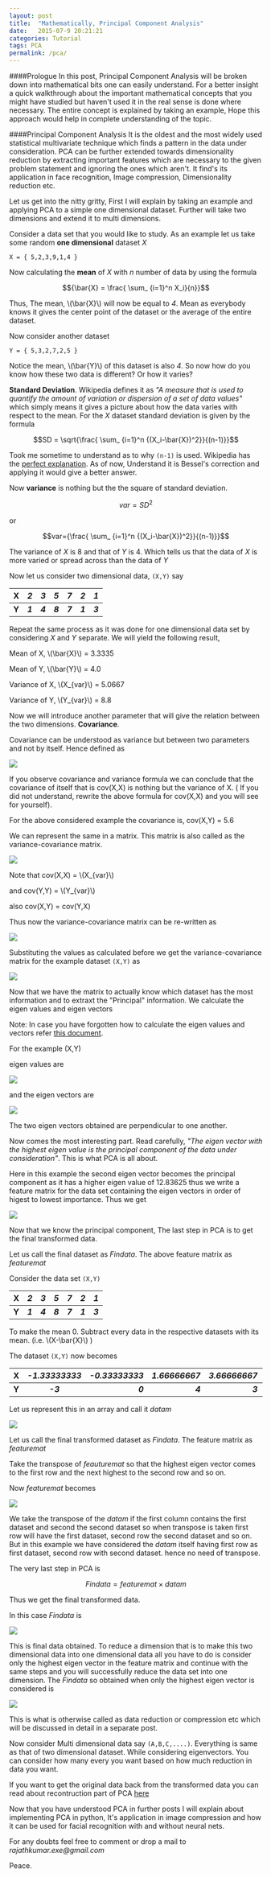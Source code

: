 ```yaml
---
layout: post
title:  "Mathematically, Principal Component Analysis"
date:   2015-07-9 20:21:21
categories: Tutorial
tags: PCA
permalink: /pca/
---
```


####Prologue
In this post, Principal Component Analysis will be broken down into mathematical bits one can easily understand. For a better insight a quick walkthrough about the important mathematical concepts that you might have studied but haven't used it in the real sense is done where necessary. The entire concept is explained by taking an example, Hope this approach would help in complete understanding of the topic.


####Principal Component Analysis
It is the oldest and the most widely used statistical multivariate technique which finds a pattern in the data under consideration. PCA can be further extended towards dimensionality reduction by extracting important features which are necessary to the given problem statement and ignoring the ones which aren't. It find's its application in face recognition, Image compression, Dimensionality reduction etc.

Let us get into the nitty gritty, First I will explain by taking an example and applying PCA to a simple one dimensional dataset. Further will take two dimensions and extend it to multi dimensions.

Consider a data set that you would like to study. As an example let us take some random **one dimensional** dataset _X_
		
	X = { 5,2,3,9,1,4 }

Now calculating the **mean** of _X_ with _n_ number of data by using the formula

$${\bar{X} = \frac{ \sum_ {i=1}^n X_i}{n}}$$

Thus, The mean, \\(\bar{X}\\) will now be equal to _4_. Mean as everybody knows it gives the center point of the dataset or the average of the entire dataset.

Now consider another dataset 

	Y = { 5,3,2,7,2,5 }

Notice the mean, \\(\bar{Y}\\) of this dataset is also _4_. So now how do you know how these two data is different? Or how it varies?

**Standard Deviation**. Wikipedia defines it as _"A measure that is used to quantify the amount of variation or dispersion of a set of data values"_ which simply means it gives a picture about how the data varies with respect to the mean. For the _X_ dataset standard deviation is given by the formula

$$SD = \sqrt{\frac{ \sum_ {i=1}^n {(X_i-\bar{X})^2}}{(n-1)}}$$

Took me sometime to understand as to why `(n-1)` is used. Wikipedia has the [perfect explanation](https://en.wikipedia.org/wiki/Standard_deviation). As of now, Understand it is Bessel's correction and applying it would give a better answer.

Now **variance** is nothing but the the square of standard deviation.

$$var = SD^2$$

or

$$var={\frac{ \sum_ {i=1}^n {(X_i-\bar{X})^2}}{(n-1)}}$$

The variance of _X_ is 8 and that of _Y_ is 4. Which tells us that the data of _X_ is more varied or spread across than the data of _Y_

Now let us consider two dimensional data, `(X,Y)` say

| X | _2_ | _3_ | _5_ | _7_ | _2_ | _1_ |
|---|:--:|--:| --:| --:| --:| --:|
| **Y** | _**1**_ | _**4**_ | _**8**_ | _**7**_ | _**1**_ | _**3**_ |

Repeat the same process as it was done for one dimensional data set by considering _X_ and _Y_ separate.
We will yield the following result,

Mean of X,		\\(\bar{X}\\) = 3.3335

Mean of Y,		\\(\bar{Y}\\) = 4.0

Variance of X,		\\(X_{var}\\) = 5.0667

Variance of Y,		\\(Y_{var}\\) = 8.8

Now we will introduce another parameter that will give the relation between the two dimensions. **Covariance**.

Covariance can be understood as variance but between two parameters and not by itself. Hence defined as

![](/assets/images/pca/2.png)

If you observe covariance and variance formula we can conclude that the covariance of itself that is cov(X,X) is nothing but the variance of X. ( If you did not understand, rewrite the above formula for cov(X,X) and you will see for yourself).

For the above considered example the covariance is, cov(X,Y) = 5.6

We can represent the same in a matrix. This matrix is also called as the variance-covariance matrix.

![](/assets/images/pca/1.png)

Note that cov(X,X) = \\(X_{var}\\)

and cov(Y,Y) = \\(Y_{var}\\)

also cov(X,Y) = cov(Y,X)

Thus now the variance-covariance matrix can be re-written as

![](/assets/images/pca/10.png)

Substituting the values as calculated before we get the variance-covariance matrix for the example dataset `(X,Y)` as

![](/assets/images/pca/3.png)


Now that we have the matrix to actually know which dataset has the most information and to extraxt the "Principal" information. We calculate the eigen values and eigen vectors

Note: In case you have forgotten how to calculate the eigen values and vectors refer [this document](https://www.scss.tcd.ie/Rozenn.Dahyot/CS1BA1/SolutionEigen.pdf).

For the example (X,Y)

eigen values are

![](/assets/images/pca/5.png)

and the eigen vectors are

![](/assets/images/pca/4.png)

The two eigen vectors obtained are perpendicular to one another.

Now comes the most interesting part. Read carefully, _"The eigen vector with the highest eigen value is the principal component of the data under consideration"_. This is what PCA is all about.

Here in this example the second eigen vector becomes the principal component as it has a higher eigen value of 12.83625 thus we write a feature matrix for the data set containing the eigen vectors in order of higest to lowest importance. Thus we get

![](/assets/images/pca/6.png)

Now that we know the principal component, The last step in PCA is to get the final transformed data.

Let us call the final dataset as _Findata_. The above feature matrix as _featuremat_

Consider the data set `(X,Y)`

| X | _2_ | _3_ | _5_ | _7_ | _2_ | _1_ |
|---|:--:|--:| --:| --:| --:| --:|
| **Y** | _**1**_ | _**4**_ | _**8**_ | _**7**_ | _**1**_ | _**3**_ |

To make the mean 0. Subtract every data in the respective datasets with its mean. (i.e. \\(X-\bar{X}\\) )

The dataset `(X,Y)` now becomes

| X | _-1.33333333_ | _-0.33333333_ |  _1.66666667_ | _3.66666667_ | _-1.33333333_ | _-2.33333333_ |
|---|:--:|--:| --:| --:| --:| --:|
| **Y** | _**-3**_ | _**0**_ | _**4**_ | _**3**_ | _**-3**_ | _**-1**_ |

Let us represent this in an array and call it _datam_

![](/assets/images/pca/7.png)

Let us call the final transformed dataset as _Findata_. The feature matrix as _featuremat_

Take the transpose of _feauturemat_ so that the highest eigen vector comes to the first row and the next highest to the second row and so on.

Now _featuremat_ becomes

![](/assets/images/pca/11.png)

We take the transpose of the _datam_ if the first column contains the first dataset and second the second dataset so when transpose is taken first row will have the first dataset, second row the second dataset and so on. But in this example we have considered the _datam_ itself having first row as first dataset, second row with second dataset. hence no need of transpose.

The very last step in PCA is

$$Findata = featuremat \times datam$$

Thus we get the final transformed data.

In this case _Findata_ is

![](/assets/images/pca/8.png)

This is final data obtained. To reduce a dimension that is to make this two dimensional data into one dimensional data all you have to do is consider only the highest eigen vector in the feature matrix and continue with the same steps and you will successfully reduce the data set into one dimension. The _Findata_ so obtained when only the highest eigen vector is considered is

![](/assets/images/pca/9.png)


This is what is otherwise called as data reduction or compression etc which will be discussed in detail in a separate post.

Now consider Multi dimensional data say `(A,B,C,....)`. Everything is same as that of two dimensional dataset. While considering eigenvectors. You can consider how many every you want based on how much reduction in data you want.

If you want to get the original data back from the transformed data you can read about recontruction part of PCA [here](http://www.rajathkumar.com/pca/reconstruction)

Now that you have understood PCA in further posts I will explain about implementing PCA in python, It's application in image compression and how it can be used for facial recognition with and without neural nets.

For any doubts feel free to comment or drop a mail to _rajathkumar.exe@gmail.com_ 

Peace.



 

